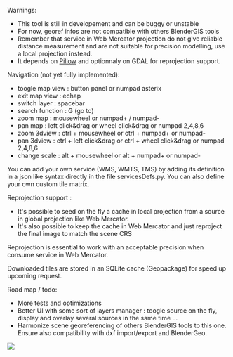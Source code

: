 
Warnings:
- This tool is still in developement and can be buggy or unstable
- For now, georef infos are not compatible with others BlenderGIS tools
- Remember that service in Web Mercator projection do not give reliable distance measurement and are not suitable for precision modelling, use a local projection instead.
- It depends on [Pillow](https://pypi.python.org/pypi/Pillow/3.2.0) and optionnaly on GDAL for reprojection support.


Navigation (not yet fully implemented):
- toogle map view : button panel or numpad asterix
- exit map view : echap
- switch layer : spacebar
- search function : G (go to)
- zoom map : mousewheel or numpad+ / numpad-
- pan map : left click&drag or wheel click&drag or numpad 2,4,8,6
- zoom 3dview : ctrl + mousewheel or ctrl + numpad+ or numpad-
- pan 3dview : ctrl + left click&drag or ctrl + wheel click&drag or numpad 2,4,8,6
- change scale : alt + mousewheel or alt + numpad+ or numpad-


You can add your own service (WMS, WMTS, TMS) by adding its definition in a json like syntax directly in the file servicesDefs.py. You can also define your own custom tile matrix. 

Reprojection support :
- It's possible to seed on the fly a cache in local projection from a source in global projection like Web Mercator.
- It's also possible to keep the cache in Web Mercator and just reproject the final image to match the scene CRS

Reprojection is essential to work with an acceptable precision when consume service in Web Mercator.

Downloaded tiles are stored in an SQLite cache (Geopackage) for speed up upcoming request.

Road map / todo:
- More tests and optimizations
- Better UI with some sort of layers manager : toogle source on the fly, display and overlay several sources in the same time ...
- Harmonize scene georeferencing of others BlenderGIS tools to this one. Ensure also compatibility with dxf import/export and BlenderGeo.

![](https://raw.githubusercontent.com/wiki/domlysz/blenderGIS/images/basemaps_demo.gif)
